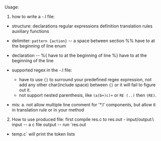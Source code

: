  Usage: 
1. how to write a -.l file: 
 - structure:
     declarations
     regular expressions definition
     translation rules
     auxiliary functions

 - delimiter:
     `pattern {action}` -- a space between section
     %% have to at the beginning of line enum

 - declaration
    -- %{ have to at the beginning of line %} have to at the beginning of the line

 - supported regex in the -.l file:
   - have to use `{}` to surround your predefined regex expression, not add any other char(include space) between `{}`
   or it will fail to figure out it.
   - not support nested parenthesis, like `(a(b+)c)+` or `RE (..)` then `(RE)`.


 - mis:
     a. not allow multiple line comment for '*.l' components,
     but allow it in translation rule or in your method

 
 
2. How to use produced file: first compile res.c to res.out - input/output:\ input -- a c file output -- run `res.out
 - temp.c` will print the token lists